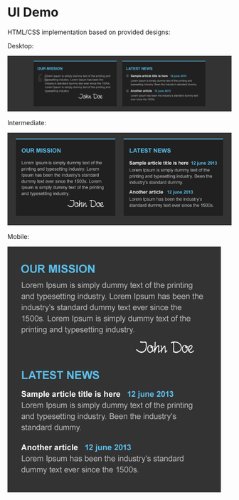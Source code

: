 # UI Demo
HTML/CSS implementation based on provided designs:

Desktop:

![Desktop](https://github.com/agiannastasio/uidemo/blob/master/mockup.png)

Intermediate:

![Tablets](https://github.com/agiannastasio/uidemo/blob/master/mockup_mobile480-800.png)

Mobile:

![Mobile](https://github.com/agiannastasio/uidemo/blob/master/mockup_mobile0-480.png)
